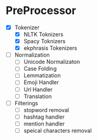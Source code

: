# PreProcessor

- [x] Tokenizer
    - [x] NLTK Toknizers
    - [x] Spacy Toknizers
    - [x] ekphrasis Tokenizers
	
- [ ] Normalization	
	- [ ] Unicode Normalizaton 
	- [ ] Case Folding
	- [ ] Lemmatization
	- [ ] Emoji Handler
	- [ ] Url Handler
	- [ ] Translation

- [ ] Filterings
	- [ ] stopword removal 
	- [ ] hashtag handler
	- [ ] mention handler
	- [ ] speical characters removal
